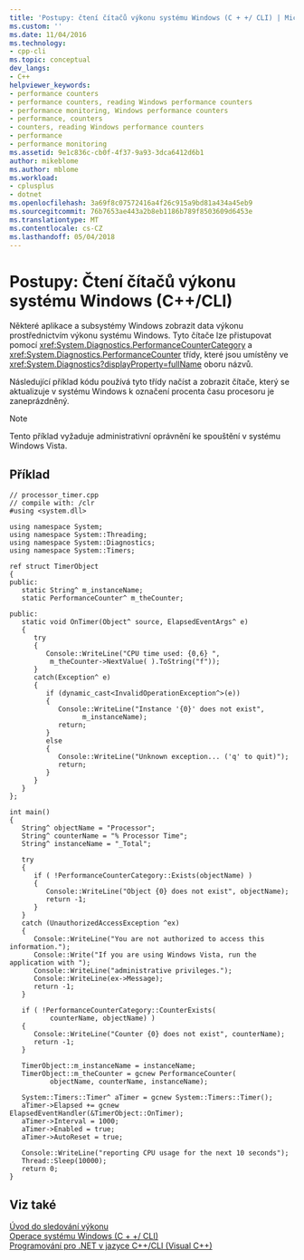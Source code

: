 ```yaml
---
title: 'Postupy: čtení čítačů výkonu systému Windows (C + +/ CLI) | Microsoft Docs'
ms.custom: ''
ms.date: 11/04/2016
ms.technology:
- cpp-cli
ms.topic: conceptual
dev_langs:
- C++
helpviewer_keywords:
- performance counters
- performance counters, reading Windows performance counters
- performance monitoring, Windows performance counters
- performance, counters
- counters, reading Windows performance counters
- performance
- performance monitoring
ms.assetid: 9e1c836c-cb0f-4f37-9a93-3dca6412d6b1
author: mikeblome
ms.author: mblome
ms.workload:
- cplusplus
- dotnet
ms.openlocfilehash: 3a69f8c07572416a4f26c915a9bd81a434a45eb9
ms.sourcegitcommit: 76b7653ae443a2b8eb1186b789f8503609d6453e
ms.translationtype: MT
ms.contentlocale: cs-CZ
ms.lasthandoff: 05/04/2018
---
```

# <a name="how-to-read-windows-performance-counters-ccli"></a>Postupy: Čtení čítačů výkonu systému Windows (C++/CLI)
Některé aplikace a subsystémy Windows zobrazit data výkonu prostřednictvím výkonu systému Windows. Tyto čítače lze přistupovat pomocí <xref:System.Diagnostics.PerformanceCounterCategory> a <xref:System.Diagnostics.PerformanceCounter> třídy, které jsou umístěny ve <xref:System.Diagnostics?displayProperty=fullName> oboru názvů.  
  
 Následující příklad kódu používá tyto třídy načíst a zobrazit čítače, který se aktualizuje v systému Windows k označení procenta času procesoru je zaneprázdněný.  
  
> [!NOTE]
>  Tento příklad vyžaduje administrativní oprávnění ke spouštění v systému Windows Vista.  
  
## <a name="example"></a>Příklad  
  
```  
// processor_timer.cpp  
// compile with: /clr  
#using <system.dll>  
  
using namespace System;  
using namespace System::Threading;  
using namespace System::Diagnostics;  
using namespace System::Timers;  
  
ref struct TimerObject  
{  
public:  
   static String^ m_instanceName;  
   static PerformanceCounter^ m_theCounter;  
  
public:  
   static void OnTimer(Object^ source, ElapsedEventArgs^ e)  
   {  
      try   
      {  
         Console::WriteLine("CPU time used: {0,6} ",  
          m_theCounter->NextValue( ).ToString("f"));  
      }   
      catch(Exception^ e)  
      {  
         if (dynamic_cast<InvalidOperationException^>(e))  
         {  
            Console::WriteLine("Instance '{0}' does not exist",  
                  m_instanceName);  
            return;  
         }  
         else  
         {  
            Console::WriteLine("Unknown exception... ('q' to quit)");  
            return;  
         }  
      }  
   }  
};  
  
int main()  
{  
   String^ objectName = "Processor";  
   String^ counterName = "% Processor Time";  
   String^ instanceName = "_Total";  
  
   try  
   {  
      if ( !PerformanceCounterCategory::Exists(objectName) )  
      {  
         Console::WriteLine("Object {0} does not exist", objectName);  
         return -1;  
      }  
   }  
   catch (UnauthorizedAccessException ^ex)  
   {  
      Console::WriteLine("You are not authorized to access this information.");  
      Console::Write("If you are using Windows Vista, run the application with ");  
      Console::WriteLine("administrative privileges.");  
      Console::WriteLine(ex->Message);  
      return -1;  
   }  
  
   if ( !PerformanceCounterCategory::CounterExists(  
          counterName, objectName) )  
   {  
      Console::WriteLine("Counter {0} does not exist", counterName);  
      return -1;  
   }  
  
   TimerObject::m_instanceName = instanceName;  
   TimerObject::m_theCounter = gcnew PerformanceCounter(  
          objectName, counterName, instanceName);  
  
   System::Timers::Timer^ aTimer = gcnew System::Timers::Timer();  
   aTimer->Elapsed += gcnew ElapsedEventHandler(&TimerObject::OnTimer);  
   aTimer->Interval = 1000;  
   aTimer->Enabled = true;  
   aTimer->AutoReset = true;  
  
   Console::WriteLine("reporting CPU usage for the next 10 seconds");  
   Thread::Sleep(10000);  
   return 0;  
}  
```  
  
## <a name="see-also"></a>Viz také  
 [Úvod do sledování výkonu](http://msdn.microsoft.com/en-us/d40f10b9-e2b7-4ec8-a9b3-706929e5bf35)   
 [Operace systému Windows (C + +/ CLI)](../dotnet/windows-operations-cpp-cli.md)   
 [Programování pro .NET v jazyce C++/CLI (Visual C++)](../dotnet/dotnet-programming-with-cpp-cli-visual-cpp.md)